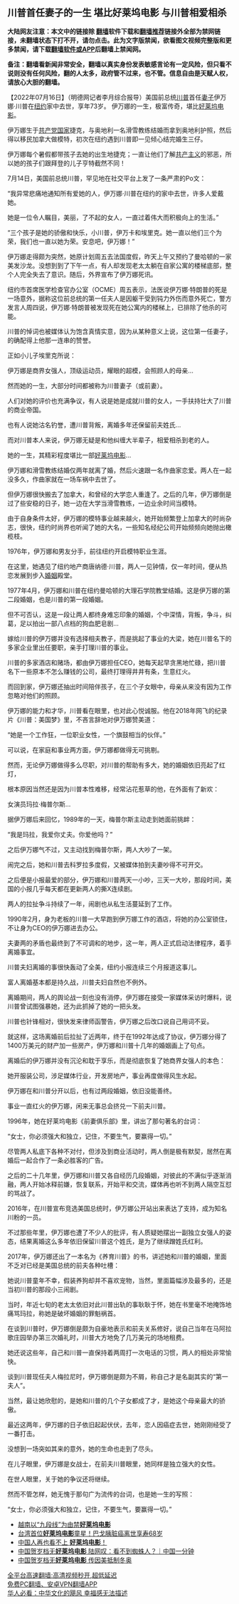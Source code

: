 <!-- 面包屑导航 --> <h2>川普首任妻子的一生 堪比好莱坞电影 与川普相爱相杀</h2> <p class="notice"><b>大陆网友注意：本文中的链接除 <a href="https://github.com/bannedbook/fanqiang" >翻墙</a>软件下载和<a href="https://github.com/killgcd/justmysocks/blob/master/README.md">翻墙推荐</a>链接外全部为禁网链接，未翻墙状态下打不开，请勿点击。此为文字版禁闻，欲看图文视频完整版和更多禁闻，请下载<a href="https://github.com/bannedbook/fanqiang">翻墙软件或APP</a>后翻墙上禁闻网。</p><p>备注：翻墙看新闻非常安全，翻墙以真实身份发表敏感言论有一定风险，但只看不说则没有任何风险，翻的人太多，政府管不过来，也不管。信息自由是天赋人权，请放心大胆的翻墙。</b></p>  <div class="entry"> <p>              <a href="https://i0.wp.com/upload-images-bucket-v64rleca837do.s3.eu-west-1.amazonaws.com/wp-content/uploads/2022/07/16192646/1-3.jpg?fit=992%2C558&#038;ssl=1" data-caption=""></a>                            </p> <p>【2022年07月16日】（明德网记者李月综合报导）美国前总统<a href="https://www.bannedbook.org/bnews/tag/%e5%b7%9d%e6%99%ae/" class="st_tag internal_tag" rel="tag" title="标签 川普 下的日志">川普</a>首任<a href="https://www.bannedbook.org/bnews/tag/%e5%a6%bb%e5%ad%90/" class="st_tag internal_tag" rel="tag" title="标签 妻子 下的日志">妻子</a>伊万娜·川普在<a href="https://www.bannedbook.org/bnews/tag/%e7%ba%bd%e7%ba%a6/" class="st_tag internal_tag" rel="tag" title="标签 纽约 下的日志">纽约</a>家中去世，享年73岁。 伊万娜的一生，极富传奇，堪比<a href="https://www.bannedbook.org/bnews/tag/%E5%A5%BD%E8%8E%B1%E5%9D%9E%E7%94%B5%E5%BD%B1/" class="st_tag internal_tag" rel="tag" title="标签 好莱坞电影 下的日志">好莱坞电影</a>。</p> <p>伊万娜生于<a href="https://www.bannedbook.org/bnews/tag/%e5%85%b1%e4%ba%a7%e5%85%9a%e5%9b%bd%e5%ae%b6/" class="st_tag internal_tag" rel="tag" title="标签 共产党国家 下的日志">共产党国家</a>捷克，与奥地利一名滑雪教练结婚而拿到奥地利护照，然后得以移民加拿大做模特，初次在纽约遇到川普即一见倾心结完婚生三仔。</p> <p>伊万娜每个暑假都带孩子去她的出生地捷克；一直让他们了解<span class='wp_keywordlink'><a href="https://www.bannedbook.org/forum2/topic6177.html" title="《共产主义的终极目的》" target="_blank">共产主义</a></span>的邪恶，所以她的孩子们跟拜登的儿子亨特截然不同！</p> <p>7月14日，美国前总统川普，罕见地在社交平台上发了一条严肃的Po文：</p> <p>“我异常悲痛地通知所有爱她的人，伊万娜·川普在纽约的家中去世，许多人爱戴她。</p> <p>她是一位令人瞩目，美丽，了不起的女人，一直过着伟大而积极向上的生活。”</p> <p>“三个孩子是她的骄傲和快乐，小川普，伊万卡和埃里克。她一直以他们三个为荣，我们也一直以她为荣。安息吧，伊万娜！”</p> <p></p> <p>伊万娜走得颇为突然，她原计划周五去法国度假，昨天上午又预约了曼哈顿的一家美发沙龙。没想到到了下午一点，有人却发现老太太躺在自家公寓的楼梯底部，整个人完全失去了意识。随后，外界宣布了伊万娜死讯。</p> <p>纽约市首席医学检查官办公室（OCME）周五表示，法医说伊万娜·特朗普的死是一场意外，据称这位前总统的第一任夫人是因躯干受到钝力外伤而意外死亡，警方发言人周四说，伊万娜·特朗普被发现死在她公寓内的楼梯上，已排除了他杀的可能。</p> <p></p> <p>川普的悼词也被媒体认为饱含真情实意，因为从某种意义上说，这位第一任妻子，的确配得上他那一连串的赞誉。</p> <p>正如小儿子埃里克所说：</p> <p>伊万娜是商界女强人，顶级运动员，耀眼的超模，会照顾人的母亲…</p> <p>然而她的一生，大部分时间都被称为川普妻子（或前妻）。</p> <p>人们对她的评价也充满争议，有人说是她是成就川普的女人，一手扶持壮大了川普的商业帝国。</p> <p>也有人说她沽名钓誉，遭川普背叛，离婚多年还保留前夫姓氏…</p> <p>而对川普本人来说，伊万娜无疑是和他纠缠大半辈子，相爱相杀到老的人。</p>  <p>她的一生，其精彩程度堪比一部<a href="https://www.bannedbook.org/bnews/tag/%e5%a5%bd%e8%8e%b1%e5%9d%9e/" class="st_tag internal_tag" rel="tag" title="标签 好莱坞 下的日志">好莱坞</a><a href="https://www.bannedbook.org/bnews/tag/%e7%94%b5%e5%bd%b1/" class="st_tag internal_tag" rel="tag" title="标签 电影 下的日志">电影</a>…</p> <p></p> <p>伊万娜和滑雪教练结婚仅两年就离了婚，然后火速跟一名作曲家恋爱。两人在一起没多久，作曲家就在一场车祸中去世了。</p> <p>但伊万娜很快搬去了加拿大，和曾经的大学恋人重逢了。之后的几年，伊万娜倒是过了些安稳的日子，她一边在大学当滑雪教练，一边业余时间当模特。</p> <p>由于自身条件太好，伊万娜的模特事业越来越火，她开始频繁登上加拿大的时尚杂志，很快，纽约时尚界也听闻了她的大名，一些知名经纪公司开始频频向她抛出橄榄枝。</p> <p>1976年，伊万娜和男友分手，前往纽约开启模特职业生涯。</p> <p>在这里，她遇见了纽约地产商唐纳德·川普，两人一见钟情，仅一年时间，便从热恋发展到步入<a href="https://www.bannedbook.org/bnews/tag/%e5%a9%9a%e5%a7%bb/" class="st_tag internal_tag" rel="tag" title="标签 婚姻 下的日志">婚姻</a>殿堂。</p> <p>1977年4月，伊万娜和川普在纽约曼哈顿的大理石学院教堂结婚。这是伊万娜的第二段婚姻，也是川普的第一段婚姻。</p> <p>但不可否认，这是一段让两人都终身难忘印象的婚姻，个中深情，背叛，争斗，纠葛，足以拍出一部八点档的狗血肥皂剧…</p> <p></p> <p>嫁给川普的伊万娜并没有选择相夫教子，而是挑起了事业的大梁，她在川普名下的多家企业里出任要职，亲手打理川普的事业。</p> <p>川普的多家酒店和赌场，都由伊万娜担任CEO，她每天起早贪黑地忙碌，把川普名下一些原本不怎么赚钱的公司，最终打理得井井有条，生意红火。</p> <p>而回到家，伊万娜还抽出时间陪伴孩子，在三个子女眼中，母亲从来没有因为工作忽略对他们的照顾。</p> <p>伊万娜的能力和才华，川普看在眼里，也对此心悦诚服。他在2018年网飞的纪录片《川普：美国梦》里，不吝言辞地对伊万娜赞美道：</p> <p>“她是一个工作狂，一位职业女性，一个旗鼓相当的伙伴。”</p> <p>可以说，在家庭和事业两方面，伊万娜都做得无可挑剔。</p> <p>然而，无论伊万娜做得多么尽职，对川普的帮助有多大，她的婚姻依旧亮起了红灯，</p> <p>根本原因当然还是因为川普本性难移，经常沾花惹草的他，在外面有了新欢：</p> <p>女演员玛拉·梅普尔斯…</p>  <p></p> <p>据伊万娜后来回忆，1989年的一天，梅普尔斯主动走到她面前挑衅：</p> <p>“我是玛拉，我爱你丈夫。你爱他吗？”</p> <p>之后伊万娜气不过，又主动找到梅普尔斯，两人大吵了一架。</p> <p>闹完之后，她和川普去科罗拉多度假，又被媒体拍到夫妻吵得不可开交。</p> <p>之后便是小报最爱的部分，伊万娜和川普两天一小吵，三天一大吵，那段时间，美国的小报几乎每天都在更新两人的撕X连续剧。</p> <p>两人的拉扯争斗持续了一年，闹剧也从私生活蔓延到了工作。</p> <p>1990年2月，身为老板的川普一大早跑到伊万娜工作的酒店，将她的办公室锁住，不让身为CEO的伊万娜进去办公。</p> <p>夫妻两的矛盾也最终到了不可调和的地步，这一年，两人正式启动法律程序，着手离婚事宜。</p> <p>川普夫妇离婚的事很快轰动了全美，纽约小报连续三个月报道这事儿。</p> <p>富人离婚基本都是持久战，川普夫妇自然也不例外。</p> <p></p> <p>离婚期间，两人的舆论战一刻也没有消停，伊万娜在接受一家媒体采访时爆料，说川普曾试图强暴她，还为此抓掉了她的一把头发。</p> <p>川普也针锋相对，很快发来律师函警告，伊万娜之后改口说自己用词不妥。</p> <p>就这样，这场离婚前后拉扯了近两年，终于在1992年达成了协议，伊万娜分得了1400万美元的财产加一些房产，伊万娜和川普十几年的婚姻画上了句点。</p> <p>离婚后的伊万娜并没有沉沦和耽于享乐，而是彻底恢复了她商界女强人的本色：</p> <p>她开服装公司，涉足媒体行业，开发房地产，事业再度做得风生水起。</p> <p>伊万娜在和川普分开以后，也有过两段婚姻，依旧没能善终。</p> <p>事业一直红火的伊万娜，闲来无事总会挤兑一下前夫川普。</p>  <p>1996年，她在好莱坞电影《前妻俱乐部》里，讲出了那句著名的台词：</p> <p>“女士，你必须强大和独立，记住，不要生气，要赢得一切。”</p> <p>尽管两人私底下各种不对付，但涉及到商业活动时，两人倒是极有默契，居然在离婚后一起合作了一条必胜客的广告。</p> <p>之后的二十几年里，伊万娜和川普又各自经历几段婚姻，对彼此的不满似乎逐渐消融，两人开始冰释前嫌，恢复联系，开始平和交流，媒体再也听不到两人隔空互怼的骂战了。</p> <p>2016年，在川普宣布竞选美国总统时，伊万娜公开站出来表达了支持，成为知名川粉的一员。</p> <p>不过那些年里，伊万娜也遭了不少人的批评，有人质疑她摆出一副独立女强人的姿态，结果离婚这么多年依旧保留川普这个姓氏，是为了继续蹭姓氏红利。</p> <p>2017年，伊万娜还出了一本名为《养育川普》的书，讲述她和川普的婚姻，里面不乏对已经是美国总统的前夫各种吐槽：</p> <p>她说川普童年不幸，假装养狗却并不喜欢宠物，当然，里面篇幅涉及最多的，还是当初川普的那段小三闹剧。</p> <p>当时，年近七旬的老太太依旧对此川普出轨的事耿耿于怀，她在书里毫不地掩饰地痛骂玛拉，称她是破坏婚姻的罪魁祸首。</p> <p>在谈到川普时，伊万娜倒是颇为自豪地表示和前夫关系修好，说自己当年在马阿拉歌庄园举办第三次婚礼时，川普大方地免了几万美元的场地租费。</p> <p>她还说这些年，自己和川普一直保持着两周打一次电话的习惯，两人的相处非常愉快。</p> <p>谈到川普现任夫人梅拉尼时，伊万娜倒是颇为不屑，称自己才是名副其实的“第一夫人”。</p> <p>当然，最让她欣慰的，是她和川普的几个子女都成了才，是她这个母亲最大的骄傲。</p> <p>最近这两年，伊万娜的日子依旧起起伏伏，去年，恋人因癌症去世，她刚刚经受了一番打击。</p> <p>没想到一场突如其来的意外，她的生命也走到了尽头。</p> <p>在儿子眼里，伊万娜是女战士，在前夫川普眼里，她同样是独立强大的女性。</p> <p>在世人眼里，关于她的争议还将继续。</p> <p>然而不管怎样，她无愧于那句广为流传的台词，也是她一生的写照：</p> <p>“女士，你必须强大和独立，记住，不要生气，要赢得一切。”</p>  <div id="taboola-mid-1"></div>  <ul class='op-related-articles' title='相关阅读'> <li><a href='https://www.bannedbook.org/bnews/ssgc/20220314/1704422.html' target='_blank'>越南以“九段线”为由禁<b>好莱坞电影</b></a></li> <li><a href='https://www.bannedbook.org/bnews/taiwannews/20220217/1693397.html' target='_blank'>台湾首位<b>好莱坞电影</b>童星！巴戈胰脏癌离世享寿68岁</a></li> <li><a href='https://www.bannedbook.org/bnews/bannedvideo/20211220/1668072.html' target='_blank'>中国人再也看不上 <b>好莱坞电影</b>！</a></li> <li><a href='https://www.bannedbook.org/bnews/taiwannews/20211214/1665470.html' target='_blank'>中国贺岁档无<b>好莱坞电影</b> 陆网叹：看不到蜘蛛人？｜中国一分钟</a></li> <li><a href='https://www.bannedbook.org/bnews/cbnews/20211213/1665097.html' target='_blank'>中国贺岁档无<b>好莱坞电影</b> 传因美抵制冬奥</a></li> </ul> <p class="texttj"> <a href="https://github.com/bannedbook/fanqiang/wiki/V2ray%E6%9C%BA%E5%9C%BA" target="_blank">全平台高速翻墙:高清视频秒开,超低延迟</a><br/> <a href="https://github.com/bannedbook/fanqiang/wiki/%E7%A6%81%E9%97%BB%E7%BD%91%E5%AE%89%E5%8D%93%E7%BF%BB%E5%A2%99%E6%96%B0%E9%97%BBAPP" target="_blank">免费PC翻墙、安卓VPN翻墙APP</a><br/> <a href="https://www.bannedbook.org/bnews/comments/20220220/1694796.html" target="_blank">华人必看：中华文化的飓风 幸福感无法描述</a> </p><p>&nbsp;</p><a name='sharetosocial'></a>  <div style="margin-bottom:5px;padding-bottom:5px;clear:both"> <div id="archive-pix-1" class="banner-ads"> <!-- AuctionX Display platform tag START --> <div id="27602x728x90x621x_ADSLOT1" clicktrack="%%CLICK_URL_ESC%%"></div>  <!-- AuctionX Display platform tag END --> </div> <div id="archive-pix-2" class="banner-ads"> <!-- AuctionX Display platform tag START --> <div id="27556x300x250x621x_ADSLOT1" clicktrack="%%CLICK_URL_ESC%%" style="margin:0 auto;text-align:center"></div>  <!-- AuctionX Display platform tag END --> </div> </div>  <div id="archive-pix-1" class="banner-ads"> <!-- AuctionX Display platform tag START --> <div id="27603x728x90x621x_ADSLOT1" clicktrack="%%CLICK_URL_ESC%%"></div>  <!-- AuctionX Display platform tag END --> </div> </div><!--END ENTRY--> 